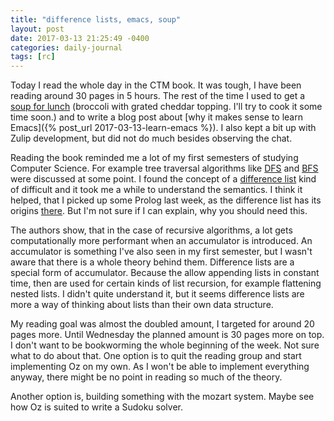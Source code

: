 ```yaml
---
title: "difference lists, emacs, soup"
layout: post
date: 2017-03-13 21:25:49 -0400
categories: daily-journal
tags: [rc]
---
```


Today I read the whole day in the CTM book. It was tough, I have been reading around 30 pages in 5 hours. The rest of the time I used to get a [soup for lunch](http://cafeclementine.com/) (broccoli with grated cheddar topping. I'll try to cook it some time soon.) and to write a blog post about [why it makes sense to learn Emacs]({% post_url 2017-03-13-learn-emacs %}). I also kept a bit up with Zulip development, but did not do much besides observing the chat.

Reading the book reminded me a lot of my first semesters of studying Computer Science. For example tree traversal algorithms like [DFS](https://en.wikipedia.org/wiki/Depth-first_search) and [BFS](https://en.wikipedia.org/wiki/Best-first_search) were discussed at some point. I found the concept of a [difference list](https://en.wikipedia.org/wiki/Difference_list) kind of difficult and it took me a while to understand the semantics. I think it helped, that I picked up some Prolog last week, as the difference list has its origins [there](http://homepages.inf.ed.ac.uk/pbrna/prologbook/node180.html). But I'm not sure if I can explain, why you should need this.

The authors show, that in the case of recursive algorithms, a lot gets computationally more performant when an accumulator is introduced. An accumulator is something I've also seen in my first semester, but I wasn't aware that there is a whole theory behind them. Difference lists are a special form of accumulator. Because the allow appending lists in constant time, then are used for certain kinds of list recursion, for example flattening nested lists. I didn't quite understand it, but it seems difference lists are more a way of thinking about lists than their own data structure.

My reading goal was almost the doubled amount, I targeted for around 20 pages more. Until Wednesday the planned amount is 30 pages more on top. I don't want to be bookworming the whole beginning of the week. Not sure what to do about that. One option is to quit the reading group and start implementing Oz on my own. As I won't be able to implement everything anyway, there might be no point in reading so much of the theory.

Another option is, building something with the mozart system. Maybe see how Oz is suited to write a Sudoku solver.
